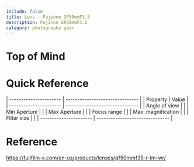 ```yaml
---
include: false
title: Lens - Fujinon GF50mmF3.5
description: Fujinon GF50mmF3.5
category: photography gear
---
```


# Top of Mind

# Quick Reference

| ---------------------- | ------------------------------- |
| Property               | Value                           |
| ---------------------- | ------------------------------- |
| Angle of view          |                                 |
| Min Aperture           |                                 |
| Max Aperture           |                                 |
| Focus range            |                                 |
| Max. magnification     |                                 |
| Filter size            |                                 |
| ---------------------- | ------------------------------- |

# Reference

https://fujifilm-x.com/en-us/products/lenses/gf50mmf35-r-lm-wr/
